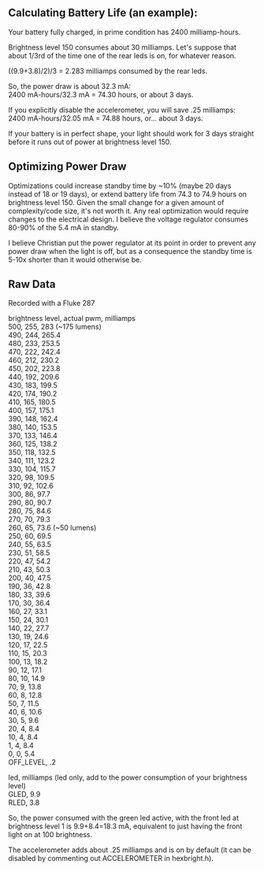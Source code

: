 Calculating Battery Life (an example):
--------------------------------------

Your battery fully charged, in prime condition has 2400 milliamp-hours.

Brightness level 150 consumes about 30 milliamps.  Let's suppose that
about 1/3rd of the time one of the rear leds is on, for whatever reason.

((9.9+3.8)/2)/3 = 2.283 milliamps consumed by the rear leds.

So, the power draw is about 32.3 mA:<br>
2400 mA-hours/32.3 mA = 74.30 hours, or about 3 days.

If you explicitly disable the accelerometer, you will save .25 milliamps:<br>
2400 mA-hours/32.05 mA = 74.88 hours, or... about 3 days.


If your battery is in perfect shape, your light should work for 3 days
straight before it runs out of power at brightness level 150.

Optimizing Power Draw
---------------------

Optimizations could increase standby time by ~10% (maybe 20 days instead of 18 or 19 days), 
or extend battery life from 74.3 to 74.9 hours on brightness level 150. Given
the small change for a given amount of complexity/code size, it's not worth it. Any real
optimization would require changes to the electrical design. I believe the voltage regulator 
consumes 80-90% of the 5.4 mA in standby.

I believe Christian put the power regulator at its point in order to prevent any power draw when the light is off,
but as a consequence the standby time is 5-10x shorter than it would otherwise be.

Raw Data
--------
Recorded with a Fluke 287

brightness level, actual pwm, milliamps<br>
500, 255, 283 (~175 lumens)<br>
490, 244, 265.4<br>
480, 233, 253.5<br>
470, 222, 242.4<br>
460, 212, 230.2<br>
450, 202, 223.8<br>
440, 192, 209.6<br>
430, 183, 199.5<br>
420, 174, 190.2<br>
410, 165, 180.5<br>
400, 157, 175.1<br>
390, 148, 162.4<br>
380, 140, 153.5<br>
370, 133, 146.4<br>
360, 125, 138.2<br>
350, 118, 132.5<br>
340, 111, 123.2<br>
330, 104, 115.7<br>
320, 98, 109.5<br>
310, 92, 102.6<br>
300, 86, 97.7<br>
290, 80, 90.7<br>
280, 75, 84.6<br>
270, 70, 79.3<br>
260, 65, 73.6 (~50 lumens)<br>
250, 60, 69.5<br>
240, 55, 63.5<br>
230, 51, 58.5<br>
220, 47, 54.2<br>
210, 43, 50.3<br>
200, 40, 47.5<br>
190, 36, 42.8<br>
180, 33, 39.6<br>
170, 30, 36.4<br>
160, 27, 33.1<br>
150, 24, 30.1<br>
140, 22, 27.7<br>
130, 19, 24.6<br>
120, 17, 22.5<br>
110, 15, 20.3<br>
100, 13, 18.2<br>
90, 12, 17.1<br>
80, 10, 14.9<br>
70, 9, 13.8<br>
60, 8, 12.8<br>
50, 7, 11.5<br>
40, 6, 10.6<br>
30, 5, 9.6<br>
20, 4, 8.4<br>
10, 4, 8.4<br>
1, 4, 8.4<br>
0, 0, 5.4<br>
OFF_LEVEL, .2<br>


led, milliamps (led only, add to the power consumption of your
brightness level)<br>
GLED, 9.9<br>
RLED, 3.8<br>

So, the power consumed with the green led active, with the front led
at brightness level 1 is 9.9+8.4=18.3 mA, equivalent to just having the front
light on at 100 brightness.

The accelerometer adds about .25 milliamps and is on by default (it can be disabled by commenting out ACCELEROMETER in hexbright.h).<br>

